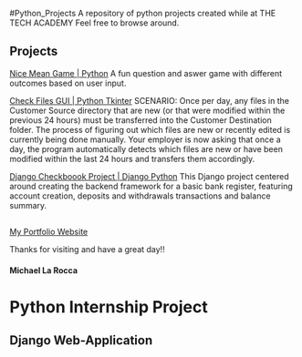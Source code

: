 #Python_Projects
A repository of python projects created while at THE TECH ACADEMY
Feel free to browse around.

## Projects

[Nice Mean Game | Python](https://github.com/Michael1388/Python_Projects/tree/main/Exercises/Nice_Mean_Game) A fun question and aswer game with different outcomes based on user input.

[Check Files GUI | Python Tkinter](https://github.com/Michael1388/Python_Projects/tree/main/Exercises/Tkinter_Sqlite)
SCENARIO: Once per day, any files in the Customer Source directory that are new (or that were modified within the previous 24 hours) must be transferred into the Customer Destination folder. The process of figuring out which files are new or recently edited is currently being done manually. Your employer is now asking that once a day, the program automatically detects which files are new or have been modified within the last 24 hours and transfers them accordingly.  

[Django Checkboook Project | Django Python](https://github.com/Michael1388/Python_Projects/tree/main/Django_Apps)
This Django project centered around creating the backend framework for a basic bank register, featuring account creation, deposits and withdrawals transactions and balance summary.

## 

[My Portfolio Website](http://michael-larocca.com/)

Thanks for visiting and have a great day!!

#### Michael La Rocca

# Python Internship Project
## Django Web-Application

